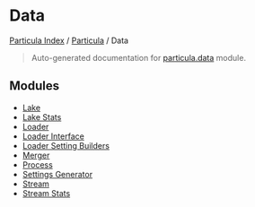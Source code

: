 # Data

[Particula Index](../../README.md#particula-index) / [Particula](../index.md#particula) / Data

> Auto-generated documentation for [particula.data](https://github.com/Gorkowski/particula/blob/main/particula/data/__init__.py) module.

## Modules

- [Lake](./lake.md)
- [Lake Stats](./lake_stats.md)
- [Loader](./loader.md)
- [Loader Interface](./loader_interface.md)
- [Loader Setting Builders](./loader_setting_builders.md)
- [Merger](./merger.md)
- [Process](process/index.md)
- [Settings Generator](./settings_generator.md)
- [Stream](./stream.md)
- [Stream Stats](./stream_stats.md)
